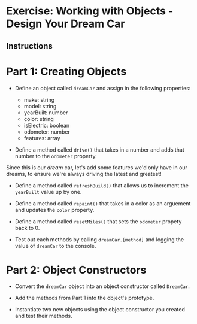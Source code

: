 # Exercise: Working with Objects - Design Your Dream Car

## Instructions 

# Part 1: Creating Objects

- Define an object called `dreamCar` and assign in the following properties:
    - make: string
    - model: string
    - yearBuilt: number
    - color: string
    - isElectric: boolean
    - odometer: number
    - features: array

- Define a method called `drive()` that takes in a number and adds that number to the `odometer` property.

Since this is our *dream* car, let's add some features we'd only have in our dreams, to ensure we're always driving the latest and greatest! 

- Define a method called `refreshBuild()` that allows us to increment the `yearBuilt` value up by one.

- Define a method called `repaint()` that takes in a color as an arguement and updates the `color` property.

- Define a method called `resetMiles()` that sets the `odometer` propety back to 0.

- Test out each methods by calling `dreamCar.[method]` and logging the value of `dreamCar` to the console.

# Part 2: Object Constructors

- Convert the `dreamCar` object into an object constructor called `DreamCar`. 

- Add the methods from Part 1 into the object's prototype. 

- Instantiate two new objects using the object constructor you created and test their methods.
